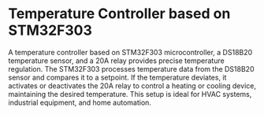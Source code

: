 <!DOCTYPE html>
<html lang="en">
<head>
    <meta charset="UTF-8">
    <meta name="viewport" content="width=device-width, initial-scale=1.0">
</head>
<body>
    <h1>Temperature Controller based on STM32F303 </h1>
    <p>
        A temperature controller based on STM32F303 microcontroller, a DS18B20 temperature sensor, and a 20A relay provides precise temperature regulation. 
        The STM32F303 processes temperature data from the DS18B20 sensor and compares it to a setpoint. 
        If the temperature deviates, it activates or deactivates the 20A relay to control a heating or cooling device, maintaining the desired temperature. 
        This setup is ideal for HVAC systems, industrial equipment, and home automation.
    </p>
</body>
</html>
